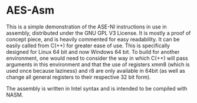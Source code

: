 # AES-Asm

This is a simple demonstration of the ASE-NI instructions in use in assembly, distributed under the GNU GPL V3 License.
It is mostly a proof of concept piece, and is heavily commented for easy readability. It can be easily called from C(++) for
greater ease of use. This is specifically designed for Linux 64 bit and now Windows 64 bit. To build for another environment, one would need to consider
the way in which C(++) will pass arguments in this environment and that the use of registers xmm8 (which is used once because laziness)
and r8 are only available in 64bit (as well as change all general registers to their respective 32 bit form).

The assembly is written in Intel syntax and is intended to be compiled with NASM.